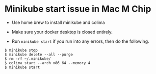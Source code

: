 # Minikube start issue in Mac M Chip

* Use home brew to install minikube and colima

* Make sure your docker desktop is closed entirely.

* Run `minikube start` if you run into any errors, then do the following.

```
$ minikube stop
$ minikube delete --all --purge
$ rm -rf ~/.minikube/
$ colima start --arch x86_64 --memory 4
$ minikube start
```